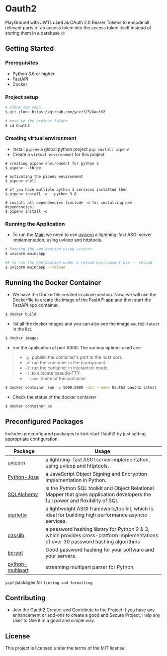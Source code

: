 # Oauth2

PlayGround with JWTs used as OAuth 2.0 Bearer Tokens to encode all relevant parts of an access token into the access token itself instead of storing them in a database ⚙

## Getting Started

### Prerequisites

- Python 3.6 or higher
- FastAPI
- Docker

### Project setup

```sh
# clone the repo
$ git clone https://github.com/yezz123/Oauth2

# move to the project folder
$ cd Oauth2
```

### Creating virtual environment

- Install `pipenv` a global python project `pip install pipenv`
- Create a `virtual environment` for this project

```shell
# creating pipenv environment for python 3
$ pipenv --three

# activating the pipenv environment
$ pipenv shell

# if you have multiple python 3 versions installed then
$ pipenv install -d --python 3.8

# install all dependencies (include -d for installing dev dependencies)
$ pipenv install -d
```

### Running the Application

- To run the [Main](main.py) we need to use [uvicorn](https://www.uvicorn.org/) a lightning-fast ASGI server implementation, using uvloop and httptools.

```sh
# Running the application using uvicorn
$ uvicorn main:app

## To run the Application under a reload enviromment use -- reload
$ uvicorn main:app --reload
```

## Running the Docker Container

- We have the Dockerfile created in above section. Now, we will use the Dockerfile to create the image of the FastAPI app and then start the FastAPI app container.

```sh
$ docker build
```

- list all the docker images and you can also see the image `oauth2:latest` in the list.

```sh
$ docker images
```

- run the application at port 5000. The various options used are:

> - `-p`: publish the container's port to the host port.
> - `-d`: run the container in the background.
> - `-i`: run the container in interactive mode.
> - `-t`: to allocate pseudo-TTY.
> - `--name`: name of the container

```sh
$ docker container run -p 5000:5000 -dit --name Oauth2 oauth2:latest
```

- Check the status of the docker container

```sh
$ docker container ps
```

## Preconfigured Packages

Includes preconfigured packages to kick start Oauth2 by just setting appropriate configuration.

| Package                                                      | Usage                                                            |
| ------------------------------------------------------------ | ---------------------------------------------------------------- |
| [uvicorn](https://www.uvicorn.org/)        | a lightning-fast ASGI server implementation, using uvloop and httptools.           |
| [Python-Jose](https://github.com/mpdavis/python-jose) | a JavaScript Object Signing and Encryption implementation in Python.    |
| [SQLAlchemy](https://www.sqlalchemy.org/)  | is the Python SQL toolkit and Object Relational Mapper that gives application developers the full power and flexibility of SQL. |
| [starlette](https://www.starlette.io/)   | a lightweight ASGI framework/toolkit, which is ideal for building high performance asyncio services.    |
| [passlib](https://passlib.readthedocs.io/en/stable/)  | a password hashing library for Python 2 & 3, which provides cross-platform implementations of over 30 password hashing algorithms         |
| [bcrypt](https://github.com/pyca/bcrypt/)               | Good password hashing for your software and your servers.    |
| [python-multipart](https://github.com/andrew-d/python-multipart) | streaming multipart parser for Python.   |

`yapf` packages for `linting and formatting`

## Contributing

- Join the Oauth2 Creator and Contribute to the Project if you have any enhancement or add-ons to create a good and Secure Project, Help any User to Use it in a good and simple way.

## License

This project is licensed under the terms of the MIT license.